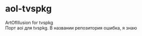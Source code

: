 # aol-tvspkg
ArtOfIllusion for tvspkg
<br/>
Порт aoi для tvspkg. В названии репозитория ошибка, я знаю
